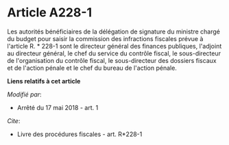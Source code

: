 # Article A228-1

Les autorités bénéficiaires de la délégation de signature du ministre chargé du budget pour saisir la commission des
infractions fiscales prévue à l'article R. * 228-1 sont le directeur général des finances publiques, l'adjoint au directeur
général, le chef du service du contrôle fiscal, le sous-directeur de l'organisation du contrôle fiscal, le sous-directeur des
dossiers fiscaux et de l'action pénale et le chef du bureau de l'action pénale.

**Liens relatifs à cet article**

_Modifié par_:

  - Arrêté du 17 mai 2018 - art. 1

_Cite_:

  - Livre des procédures fiscales - art. R*228-1
